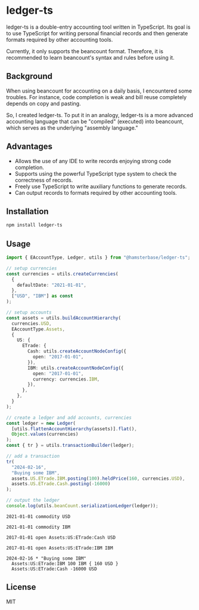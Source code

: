 # ledger-ts

ledger-ts is a double-entry accounting tool written in TypeScript. Its goal is to use TypeScript for writing personal financial records and then generate formats required by other accounting tools.

Currently, it only supports the beancount format. Therefore, it is recommended to learn beancount's syntax and rules before using it.

## Background

When using beancount for accounting on a daily basis, I encountered some troubles. For instance, code completion is weak and bill reuse completely depends on copy and pasting.

So, I created ledger-ts. To put it in an analogy, ledger-ts is a more advanced accounting language that can be "compiled" (executed) into beancount, which serves as the underlying "assembly language."

## Advantages

- Allows the use of any IDE to write records enjoying strong code completion.
- Supports using the powerful TypeScript type system to check the correctness of records.
- Freely use TypeScript to write auxiliary functions to generate records.
- Can output records to formats required by other accounting tools.

## Installation

```bash
npm install ledger-ts
```

## Usage

```ts
import { EAccountType, Ledger, utils } from "@hamsterbase/ledger-ts";

// setup currencies
const currencies = utils.createCurrencies(
  {
    defaultDate: "2021-01-01",
  },
  ["USD", "IBM"] as const
);

// setup accounts
const assets = utils.buildAccountHierarchy(
  currencies.USD,
  EAccountType.Assets,
  {
    US: {
      ETrade: {
        Cash: utils.createAccountNodeConfig({
          open: "2017-01-01",
        }),
        IBM: utils.createAccountNodeConfig({
          open: "2017-01-01",
          currency: currencies.IBM,
        }),
      },
    },
  }
);

// create a ledger and add accounts, currencies
const ledger = new Ledger(
  [utils.flattenAccountHierarchy(assets)].flat(),
  Object.values(currencies)
);
const { tr } = utils.transactionBuilder(ledger);

// add a transaction
tr(
  "2024-02-16",
  "Buying some IBM",
  assets.US.ETrade.IBM.posting(100).heldPrice(160, currencies.USD),
  assets.US.ETrade.Cash.posting(-16000)
);

// output the ledger
console.log(utils.beanCount.serializationLedger(ledger));
```

```
2021-01-01 commodity USD

2021-01-01 commodity IBM

2017-01-01 open Assets:US:ETrade:Cash USD

2017-01-01 open Assets:US:ETrade:IBM IBM

2024-02-16 * "Buying some IBM"
  Assets:US:ETrade:IBM 100 IBM { 160 USD }
  Assets:US:ETrade:Cash -16000 USD
```

## License

MIT
